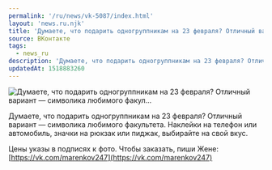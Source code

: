 ```yaml
---
permalink: '/ru/news/vk-5087/index.html'
layout: 'news.ru.njk'
title: 'Думаете, что подарить одногруппникам на 23 февраля? Отличный вариант — символика любимого факул…'
source: ВКонтакте
tags:
  - news_ru
description: 'Думаете, что подарить одногруппникам на 23 февраля? Отличный вариант — символика любимого факул…'
updatedAt: 1518883260
---
```

![Думаете, что подарить одногруппникам на 23 февраля? Отличный вариант — символика любимого факул…](https://sun9-11.userapi.com/impf/c841634/v841634877/6f895/rkXbrHJ02e8.jpg?size=604x604&quality=96&proxy=1&sign=a4874ab060220f1b34c2feba9c941f5c&c_uniq_tag=wioRoPCr8eoxXd_lK-Us5BHHCfnTxq1BkwC7waTtx34&type=album)

Думаете, что подарить одногруппникам на 23 февраля? Отличный вариант — символика любимого факультета. Наклейки на телефон или автомобиль, значки на рюкзак или пиджак, выбирайте на свой вкус.

Цены указы в подписях к фото. Чтобы заказать, пиши Жене: [https://vk.com/marenkov247](https://vk.com/marenkov247)
